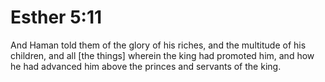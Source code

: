 # Esther 5:11

And Haman told them of the glory of his riches, and the multitude of his children, and all [the things] wherein the king had promoted him, and how he had advanced him above the princes and servants of the king.